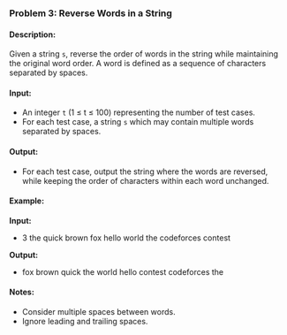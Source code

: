 ### Problem 3: Reverse Words in a String

#### Description:
Given a string `s`, reverse the order of words in the string while maintaining the original word order. A word is defined as a sequence of characters separated by spaces.

#### Input:
- An integer `t` (1 ≤ t ≤ 100) representing the number of test cases.
- For each test case, a string `s` which may contain multiple words separated by spaces.

#### Output:
- For each test case, output the string where the words are reversed, while keeping the order of characters within each word unchanged.

#### Example:
**Input:**
- 3 the quick brown fox hello world the codeforces contest

**Output:**
- fox brown quick the world hello contest codeforces the

#### Notes:
- Consider multiple spaces between words.
- Ignore leading and trailing spaces.
